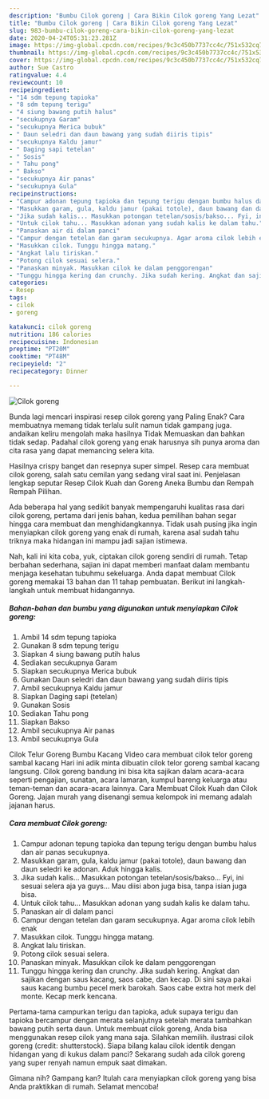 ```yaml
---
description: "Bumbu Cilok goreng | Cara Bikin Cilok goreng Yang Lezat"
title: "Bumbu Cilok goreng | Cara Bikin Cilok goreng Yang Lezat"
slug: 983-bumbu-cilok-goreng-cara-bikin-cilok-goreng-yang-lezat
date: 2020-04-24T05:31:23.281Z
image: https://img-global.cpcdn.com/recipes/9c3c450b7737cc4c/751x532cq70/cilok-goreng-foto-resep-utama.jpg
thumbnail: https://img-global.cpcdn.com/recipes/9c3c450b7737cc4c/751x532cq70/cilok-goreng-foto-resep-utama.jpg
cover: https://img-global.cpcdn.com/recipes/9c3c450b7737cc4c/751x532cq70/cilok-goreng-foto-resep-utama.jpg
author: Sue Castro
ratingvalue: 4.4
reviewcount: 10
recipeingredient:
- "14 sdm tepung tapioka"
- "8 sdm tepung terigu"
- "4 siung bawang putih halus"
- "secukupnya Garam"
- "secukupnya Merica bubuk"
- " Daun seledri dan daun bawang yang sudah diiris tipis"
- "secukupnya Kaldu jamur"
- " Daging sapi tetelan"
- " Sosis"
- " Tahu pong"
- " Bakso"
- "secukupnya Air panas"
- "secukupnya Gula"
recipeinstructions:
- "Campur adonan tepung tapioka dan tepung terigu dengan bumbu halus dan air panas secukupnya."
- "Masukkan garam, gula, kaldu jamur (pakai totole), daun bawang dan daun seledri ke adonan. Aduk hingga kalis."
- "Jika sudah kalis... Masukkan potongan tetelan/sosis/bakso... Fyi, ini sesuai selera aja ya guys... Mau diisi abon juga bisa, tanpa isian juga bisa."
- "Untuk cilok tahu... Masukkan adonan yang sudah kalis ke dalam tahu."
- "Panaskan air di dalam panci"
- "Campur dengan tetelan dan garam secukupnya. Agar aroma cilok lebih enak"
- "Masukkan cilok. Tunggu hingga matang."
- "Angkat lalu tiriskan."
- "Potong cilok sesuai selera."
- "Panaskan minyak. Masukkan cilok ke dalam penggorengan"
- "Tunggu hingga kering dan crunchy. Jika sudah kering. Angkat dan sajikan dengan saus kacang, saos cabe, dan kecap. Di sini saya pakai saus kacang bumbu pecel merk barokah. Saos cabe extra hot merk del monte. Kecap merk kencana."
categories:
- Resep
tags:
- cilok
- goreng

katakunci: cilok goreng 
nutrition: 186 calories
recipecuisine: Indonesian
preptime: "PT20M"
cooktime: "PT48M"
recipeyield: "2"
recipecategory: Dinner

---
```



![Cilok goreng](https://img-global.cpcdn.com/recipes/9c3c450b7737cc4c/751x532cq70/cilok-goreng-foto-resep-utama.jpg)

Bunda lagi mencari inspirasi resep cilok goreng yang Paling Enak? Cara membuatnya memang tidak terlalu sulit namun tidak gampang juga. andaikan keliru mengolah maka hasilnya Tidak Memuaskan dan bahkan tidak sedap. Padahal cilok goreng yang enak harusnya sih punya aroma dan cita rasa yang dapat memancing selera kita.

Hasilnya crispy banget dan resepnya super simpel. Resep cara membuat cilok goreng, salah satu cemilan yang sedang viral saat ini. Penjelasan lengkap seputar Resep Cilok Kuah dan Goreng Aneka Bumbu dan Rempah Rempah Pilihan.

Ada beberapa hal yang sedikit banyak mempengaruhi kualitas rasa dari cilok goreng, pertama dari jenis bahan, kedua pemilihan bahan segar hingga cara membuat dan menghidangkannya. Tidak usah pusing jika ingin menyiapkan cilok goreng yang enak di rumah, karena asal sudah tahu triknya maka hidangan ini mampu jadi sajian istimewa.


Nah, kali ini kita coba, yuk, ciptakan cilok goreng sendiri di rumah. Tetap berbahan sederhana, sajian ini dapat memberi manfaat dalam membantu menjaga kesehatan tubuhmu sekeluarga. Anda dapat membuat Cilok goreng memakai 13 bahan dan 11 tahap pembuatan. Berikut ini langkah-langkah untuk membuat hidangannya.

<!--inarticleads1-->

##### Bahan-bahan dan bumbu yang digunakan untuk menyiapkan Cilok goreng:

1. Ambil 14 sdm tepung tapioka
1. Gunakan 8 sdm tepung terigu
1. Siapkan 4 siung bawang putih halus
1. Sediakan secukupnya Garam
1. Siapkan secukupnya Merica bubuk
1. Gunakan  Daun seledri dan daun bawang yang sudah diiris tipis
1. Ambil secukupnya Kaldu jamur
1. Siapkan  Daging sapi (tetelan)
1. Gunakan  Sosis
1. Sediakan  Tahu pong
1. Siapkan  Bakso
1. Ambil secukupnya Air panas
1. Ambil secukupnya Gula


Cilok Telur Goreng Bumbu Kacang Video cara membuat cilok telor goreng sambal kacang Hari ini adik minta dibuatin cilok telor goreng sambal kacang langsung. Cilok goreng bandung ini bisa kita sajikan dalam acara-acara seperti pengajian, sunatan, acara lamaran, kumpul bareng keluarga atau teman-teman dan acara-acara lainnya. Cara Membuat Cilok Kuah dan Cilok Goreng. Jajan murah yang disenangi semua kelompok ini memang adalah jajanan harus. 

<!--inarticleads2-->

##### Cara membuat Cilok goreng:

1. Campur adonan tepung tapioka dan tepung terigu dengan bumbu halus dan air panas secukupnya.
1. Masukkan garam, gula, kaldu jamur (pakai totole), daun bawang dan daun seledri ke adonan. Aduk hingga kalis.
1. Jika sudah kalis... Masukkan potongan tetelan/sosis/bakso... Fyi, ini sesuai selera aja ya guys... Mau diisi abon juga bisa, tanpa isian juga bisa.
1. Untuk cilok tahu... Masukkan adonan yang sudah kalis ke dalam tahu.
1. Panaskan air di dalam panci
1. Campur dengan tetelan dan garam secukupnya. Agar aroma cilok lebih enak
1. Masukkan cilok. Tunggu hingga matang.
1. Angkat lalu tiriskan.
1. Potong cilok sesuai selera.
1. Panaskan minyak. Masukkan cilok ke dalam penggorengan
1. Tunggu hingga kering dan crunchy. Jika sudah kering. Angkat dan sajikan dengan saus kacang, saos cabe, dan kecap. Di sini saya pakai saus kacang bumbu pecel merk barokah. Saos cabe extra hot merk del monte. Kecap merk kencana.


Pertama-tama campurkan terigu dan tapioka, aduk supaya terigu dan tapioka bercampur dengan merata selanjutnya setelah merata tambahkan bawang putih serta daun. Untuk membuat cilok goreng, Anda bisa menggunakan resep cilok yang mana saja. Silahkan memilih. ilustrasi cilok goreng (credit: shutterstock). Siapa bilang kalau cilok identik dengan hidangan yang di kukus dalam panci? Sekarang sudah ada cilok goreng yang super renyah namun empuk saat dimakan. 

Gimana nih? Gampang kan? Itulah cara menyiapkan cilok goreng yang bisa Anda praktikkan di rumah. Selamat mencoba!

